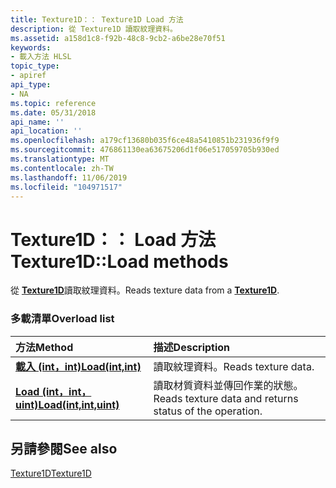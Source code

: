 ```yaml
---
title: Texture1D：： Texture1D Load 方法
description: 從 Texture1D 讀取紋理資料。
ms.assetid: a158d1c8-f92b-48c8-9cb2-a6be28e70f51
keywords:
- 載入方法 HLSL
topic_type:
- apiref
api_type:
- NA
ms.topic: reference
ms.date: 05/31/2018
api_name: ''
api_location: ''
ms.openlocfilehash: a179cf13680b035f6ce48a5410851b231936f9f9
ms.sourcegitcommit: 476861130ea63675206d1f06e517059705b930ed
ms.translationtype: MT
ms.contentlocale: zh-TW
ms.lasthandoff: 11/06/2019
ms.locfileid: "104971517"
---
```

# <a name="texture1dload-methods"></a><span data-ttu-id="280b1-104">Texture1D：： Load 方法</span><span class="sxs-lookup"><span data-stu-id="280b1-104">Texture1D::Load methods</span></span>

<span data-ttu-id="280b1-105">從 [**Texture1D**](sm5-object-texture1d.md)讀取紋理資料。</span><span class="sxs-lookup"><span data-stu-id="280b1-105">Reads texture data from a [**Texture1D**](sm5-object-texture1d.md).</span></span>

### <a name="overload-list"></a><span data-ttu-id="280b1-106">多載清單</span><span class="sxs-lookup"><span data-stu-id="280b1-106">Overload list</span></span>



| <span data-ttu-id="280b1-107">方法</span><span class="sxs-lookup"><span data-stu-id="280b1-107">Method</span></span>                                                       | <span data-ttu-id="280b1-108">描述</span><span class="sxs-lookup"><span data-stu-id="280b1-108">Description</span></span>                                                        |
|:-------------------------------------------------------------|:-------------------------------------------------------------------|
| [<span data-ttu-id="280b1-109">**載入 (int，int)**</span><span class="sxs-lookup"><span data-stu-id="280b1-109">**Load(int,int)**</span></span>](dx-graphics-hlsl-to-load.md)            | <span data-ttu-id="280b1-110">讀取紋理資料。</span><span class="sxs-lookup"><span data-stu-id="280b1-110">Reads texture data.</span></span><br/>                                     |
| [<span data-ttu-id="280b1-111">**Load (int，int，uint)**</span><span class="sxs-lookup"><span data-stu-id="280b1-111">**Load(int,int,uint)**</span></span>](texture1d-load-float-int-uint-.md) | <span data-ttu-id="280b1-112">讀取材質資料並傳回作業的狀態。</span><span class="sxs-lookup"><span data-stu-id="280b1-112">Reads texture data and returns status of the operation.</span></span><br/> |



## <a name="see-also"></a><span data-ttu-id="280b1-113">另請參閱</span><span class="sxs-lookup"><span data-stu-id="280b1-113">See also</span></span>

<dl> <dt>

[<span data-ttu-id="280b1-114">Texture1D</span><span class="sxs-lookup"><span data-stu-id="280b1-114">Texture1D</span></span>](sm5-object-texture1d.md)
</dt> </dl>

 

 





